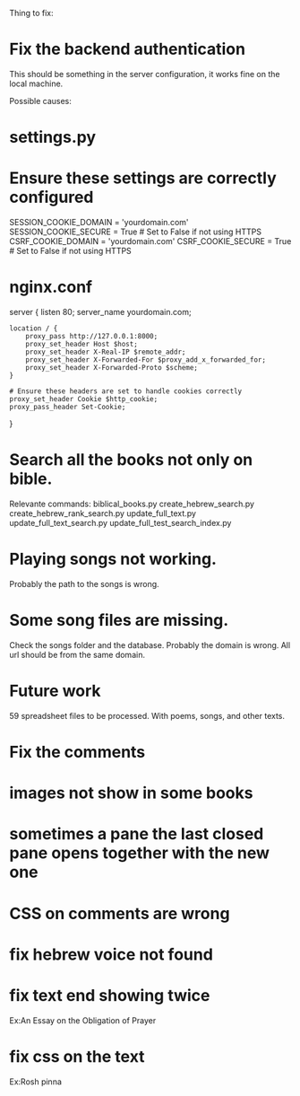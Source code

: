 Thing to fix:

# Fix the backend authentication
This should be something in the server configuration, it works fine on the local machine.

Possible causes:
# settings.py

# Ensure these settings are correctly configured
SESSION_COOKIE_DOMAIN = 'yourdomain.com'
SESSION_COOKIE_SECURE = True  # Set to False if not using HTTPS
CSRF_COOKIE_DOMAIN = 'yourdomain.com'
CSRF_COOKIE_SECURE = True  # Set to False if not using HTTPS
# nginx.conf

server {
    listen 80;
    server_name yourdomain.com;

    location / {
        proxy_pass http://127.0.0.1:8000;
        proxy_set_header Host $host;
        proxy_set_header X-Real-IP $remote_addr;
        proxy_set_header X-Forwarded-For $proxy_add_x_forwarded_for;
        proxy_set_header X-Forwarded-Proto $scheme;
    }

    # Ensure these headers are set to handle cookies correctly
    proxy_set_header Cookie $http_cookie;
    proxy_pass_header Set-Cookie;
}


# Search all the books not only on bible.

Relevante commands:
    biblical_books.py
    create_hebrew_search.py
    create_hebrew_rank_search.py
    update_full_text.py
    update_full_text_search.py
    update_full_test_search_index.py


# Playing songs not working.
  Probably the path to the songs is wrong.


# Some song files are missing.
  Check the songs folder and the database.
  Probably the domain is wrong. All url should be from the same domain.




# Future work
  59 spreadsheet files to be processed. With poems, songs, and other texts.

# Fix the comments 

# images not show in some books

# sometimes a pane the last closed pane opens together with the new one

# CSS on comments are wrong

# fix hebrew voice not found

# fix text end showing twice 
   Ex:An Essay on the Obligation of Prayer
   
# fix css on the text
  Ex:Rosh pinna
  